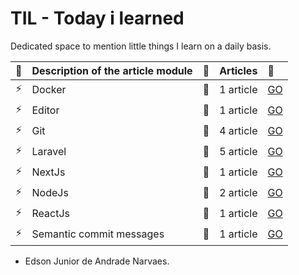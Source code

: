 # TIL - Today i learned
Dedicated space to mention little things I learn on a daily basis.


|   :pencil:                | Description of the article module             | :checkered_flag:           | Articles                    | :rocket:                   |
|:--------------------------|:----------------------------------------------|:---------------------------|:----------------------------|:---------------------------|
| :zap:                     | Docker                                        | :bookmark:                 | 1 article                   |[GO](https://github.com/edsonjuniornarvaes/til/tree/master/docker) 
| :zap:                     | Editor                                        | :bookmark:                 | 1 article                   |[GO](https://github.com/edsonjuniornarvaes/til/tree/master/editor)
| :zap:                     | Git                                           | :bookmark:                 | 4 article                   |[GO](https://github.com/edsonjuniornarvaes/til/tree/master/git)
| :zap:                     | Laravel                                       | :bookmark:                 | 5 article                   |[GO](https://github.com/edsonjuniornarvaes/til/tree/master/laravel)
| :zap:                     | NextJs                                        | :bookmark:                 | 1 article                   |[GO](https://github.com/edsonjuniornarvaes/til/tree/master/next)
| :zap:                     | NodeJs                                        | :bookmark:                 | 2 article                   |[GO](https://github.com/edsonjuniornarvaes/til/tree/master/nodejs)
| :zap:                     | ReactJs                                       | :bookmark:                 | 1 article                   |[GO](https://github.com/edsonjuniornarvaes/til/tree/master/react)
| :zap:                     | Semantic commit messages                      | :bookmark:                 | 1 article                   |[GO](https://github.com/edsonjuniornarvaes/til/tree/master/semantic-commit-messages) 

- Edson Junior de Andrade Narvaes.
